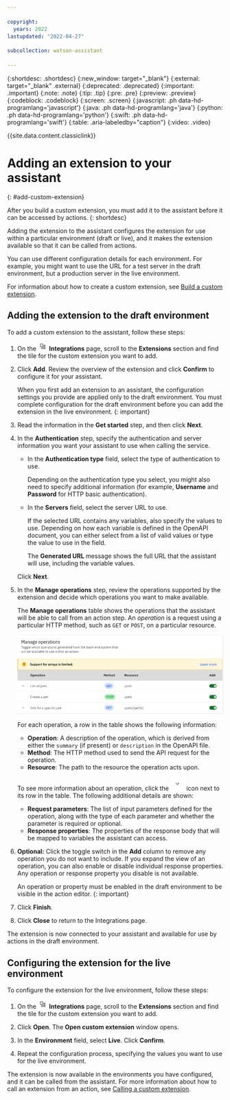 ```yaml
---

copyright:
  years: 2022
lastupdated: "2022-04-27"

subcollection: watson-assistant

---
```


{:shortdesc: .shortdesc}
{:new_window: target="_blank"}
{:external: target="_blank" .external}
{:deprecated: .deprecated}
{:important: .important}
{:note: .note}
{:tip: .tip}
{:pre: .pre}
{:preview: .preview}
{:codeblock: .codeblock}
{:screen: .screen}
{:javascript: .ph data-hd-programlang='javascript'}
{:java: .ph data-hd-programlang='java'}
{:python: .ph data-hd-programlang='python'}
{:swift: .ph data-hd-programlang='swift'}
{:table: .aria-labeledby="caption"}
{:video: .video}

{{site.data.content.classiclink}}

# Adding an extension to your assistant
{: #add-custom-extension}

After you build a custom extension, you must add it to the assistant before it can be accessed by actions.
{: shortdesc}

Adding the extension to the assistant configures the extension for use within a particular environment (draft or live), and it makes the extension available so that it can be called from actions.

You can use different configuration details for each environment. For example, you might want to use the URL for a test server in the draft environment, but a production server in the live environment.

For information about how to create a custom extension, see [Build a custom extension](/docs/watson-assistant?topic=watson-assistant-build-custom-extension).

## Adding the extension to the draft environment

To add a custom extension to the assistant, follow these steps:

1. On the ![Integrations icon](images/integrations-icon.png) **Integrations** page, scroll to the **Extensions** section and find the tile for the custom extension you want to add.

1. Click **Add**. Review the overview of the extension and click **Confirm** to configure it for your assistant.

    When you first add an extension to an assistant, the configuration settings you provide are applied only to the draft environment. You must complete configuration for the draft environment before you can add the extension in the live environment.
    {: important}

1. Read the information in the **Get started** step, and then click **Next**.

1. In the **Authentication** step, specify the authentication and server information you want your assistant to use when calling the service.

    - In the **Authentication type** field, select the type of authentication to use.

        Depending on the authentication type you select, you might also need to specify additional information (for example, **Username** and **Password** for HTTP basic authentication).

    - In the **Servers** field, select the server URL to use.

        If the selected URL contains any variables, also specify the values to use. Depending on how each variable is defined in the OpenAPI document, you can either select from a list of valid values or type the value to use in the field.

        The **Generated URL** message shows the full URL that the assistant will use, including the variable values.

     Click **Next**.

1. In the **Manage operations** step, review the operations supported by the extension and decide which operations you want to make available.

    The **Manage operations** table shows the operations that the assistant will be able to call from an action step. An _operation_ is a request using a particular HTTP method, such as `GET` or `POST`, on a particular resource.

    ![Manage operations table](images/extension-manage-operations.png)

    For each operation, a row in the table shows the following information:

    - **Operation**: A description of the operation, which is derived from either the `summary` (if present) or `description` in the OpenAPI file.
    - **Method**: The HTTP method used to send the API request for the operation.
    - **Resource**: The path to the resource the operation acts upon.

    To see more information about an operation, click the ![label](images/twistie.png) icon next to its row in the table. The following additional details are shown:

    - **Request parameters**: The list of input parameters defined for the operation, along with the type of each parameter and whether the parameter is required or optional.
    - **Response properties**: The properties of the response body that will be mapped to variables the assistant can access.

1. **Optional:** Click the toggle switch in the **Add** column to remove any operation you do not want to include. If you expand the view of an operation, you can also enable or disable individual response properties. Any operation or response property you disable is not available.

    An operation or property must be enabled in the draft environment to be visible in the action editor.
    {: important}

1. Click **Finish**.

1. Click **Close** to return to the Integrations page.

The extension is now connected to your assistant and available for use by actions in the draft environment.

## Configuring the extension for the live environment

To configure the extension for the live environment, follow these steps:

1. On the ![Integrations icon](images/integrations-icon.png) **Integrations** page, scroll to the **Extensions** section and find the tile for the custom extension you want to add.

1. Click **Open**. The **Open custom extension** window opens.

1. In the **Environment** field, select **Live**. Click **Confirm**.

1. Repeat the configuration process, specifying the values you want to use for the live environment.

The extension is now available in the environments you have configured, and it can be called from the assistant. For more information about how to call an extension from an action, see [Calling a custom extension](/docs/watson-assistant?topic=watson-assistant-call-extension).
